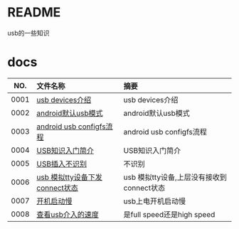 # README

usb的一些知识

# docs

NO.|文件名称|摘要
:--:|:--|:--
0001| [usb devices介绍](usb/0001_usb_20230107.md) | usb devices介绍
0002| [android默认usb模式](usb/0002_usb_20230107.md) | android默认usb模式
0003| [android usb configfs流程](usb/0003_usb_configfs.md) | android usb configfs流程
0004| [USB知识入门简介](usb/0004_usb_protocol.md) | USB知识入门简介
0005| [USB插入不识别](usb/0005_usb_not_recognized.md) | 不识别
0006| [usb 模拟tty设备下发connect状态](usb/0006_tty_dev.md) | usb 模拟tty设备,上层没有接收到connect状态
0007| [开机启动慢](usb/0007_boot_slow.md) | usb上电开机启动慢
0008| [查看usb介入的速度](usb/0008_usb_speed.md) | 是full speed还是high speed